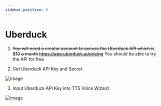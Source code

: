 ```yaml
---
sidebar_position: 9
---
```

# Uberduck
1. ~~You will need a creator account to access the Uberduck API which is $10 a month https://app.uberduck.ai/pricing~~ You should be able to try the API for free

2. Get Uberduck API Key and Secret

![image](https://github.com/VRCWizard/TTS-Voice-Wizard/assets/101527472/a55e7161-bcf4-4419-9c9e-4e145ca81eff)

3. Input Uberduck API Key into TTS Voice Wizard

![image](https://github.com/VRCWizard/TTS-Voice-Wizard/assets/101527472/b46440b1-13f1-45a3-b558-98e3d65f03a5)


